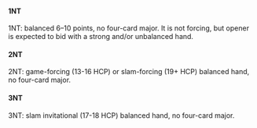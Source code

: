 #### 1NT
1NT: balanced 6–10 points, no four-card major.
It is not forcing, but opener is expected to bid with a strong and/or unbalanced hand.

#### 2NT
2NT: game-forcing (13-16 HCP) or slam-forcing (19+ HCP) balanced hand, no four-card major.

#### 3NT
3NT: slam invitational (17-18 HCP) balanced hand, no four-card major.
